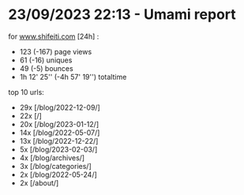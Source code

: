 # 23/09/2023 22:13 - Umami report
for www.shifeiti.com [24h] :

 - 123 (-167) page views
 - 61 (-16) uniques
 - 49 (-5) bounces
 - 1h 12' 25'' (-4h 57' 19'') totaltime


top 10 urls:
 - 29x [/blog/2022-12-09/]
 - 22x [/]
 - 20x [/blog/2023-01-12/]
 - 14x [/blog/2022-05-07/]
 - 13x [/blog/2022-12-22/]
 - 5x [/blog/2023-02-03/]
 - 4x [/blog/archives/]
 - 3x [/blog/categories/]
 - 2x [/blog/2022-05-24/]
 - 2x [/about/]


